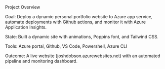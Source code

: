Project Overview

Goal: Deploy a dynamic personal portfolio website to Azure app service, automate deployments with Github actions, and monitor it with Azure Application Insights.

State: Built a dynamic site with animations, Poppins font, and Tailwind CSS.

Tools: Azure portal, Github, VS Code, Powershell, Azure CLI

Outcome: A live website (joshdobson.azurewebsites.net) with an automated pipeline and monitoring dashboard.
